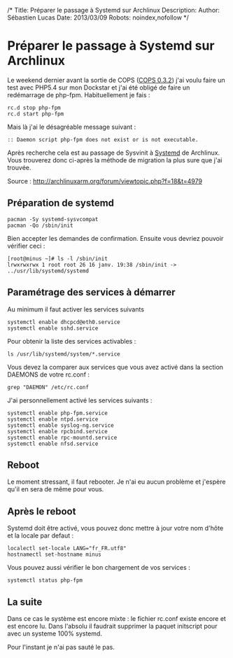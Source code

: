 /*
Title: Préparer le passage à Systemd sur Archlinux
Description: 
Author: Sébastien Lucas
Date: 2013/03/09
Robots: noindex,nofollow
*/
# Préparer le passage à Systemd sur Archlinux

Le weekend dernier avant la sortie de COPS ([COPS 0.3.2](/blog/cops-0.3.2)) j'ai voulu faire un test avec PHP5.4 sur mon Dockstar et j'ai été obligé de faire un redémarrage de php-fpm. Habituellement je fais :

	
	rc.d stop php-fpm
	rc.d start php-fpm

Mais là j'ai le désagréable message suivant :

	
	:: Daemon script php-fpm does not exist or is not executable.

Après recherche cela est au passage de Sysvinit à [Systemd](/https///wiki.archlinux.org/index.php/Systemd) de Archlinux. Vous trouverez donc ci-après la méthode de migration la plus sure que j'ai trouvée.

Source : http://archlinuxarm.org/forum/viewtopic.php?f=18&t=4979

## Préparation de systemd

	
	pacman -Sy systemd-sysvcompat
	pacman -Qo /sbin/init

Bien accepter les demandes de confirmation. Ensuite vous devriez pouvoir vérifier ceci :

	
	[root@minus ~]# ls -l /sbin/init
	lrwxrwxrwx 1 root root 26 16 janv. 19:38 /sbin/init -> ../usr/lib/systemd/systemd

## Paramétrage des services à démarrer

Au minimum il faut activer les services suivants

	
	systemctl enable dhcpcd@eth0.service
	systemctl enable sshd.service


Pour obtenir la liste des services activables :

	
	ls /usr/lib/systemd/system/*.service


Vous devez la comparer aux services que vous avez activé dans la section DAEMONS de votre rc.conf :

	
	grep "DAEMON" /etc/rc.conf


J'ai personnellement activé les services suivants :

	
	systemctl enable php-fpm.service
	systemctl enable ntpd.service
	systemctl enable syslog-ng.service
	systemctl enable rpcbind.service
	systemctl enable rpc-mountd.service
	systemctl enable nfsd.service

## Reboot

Le moment stressant, il faut rebooter. Je n'ai eu aucun problème et j'espère qu'il en sera de même pour vous.
## Après le reboot

Systemd doit être activé, vous pouvez donc mettre à jour votre nom d'hôte et la locale par defaut :

	
	localectl set-locale LANG="fr_FR.utf8"
	hostnamectl set-hostname minus


Vous pouvez aussi vérifier le bon chargement de vos services : 

	
	systemctl status php-fpm

## La suite

Dans ce cas le système est encore mixte : le fichier rc.conf existe encore et est encore lu. Dans l'absolu il faudrait supprimer la paquet initscript pour avec un systeme 100% systemd.

Pour l'instant je n'ai pas sauté le pas.

